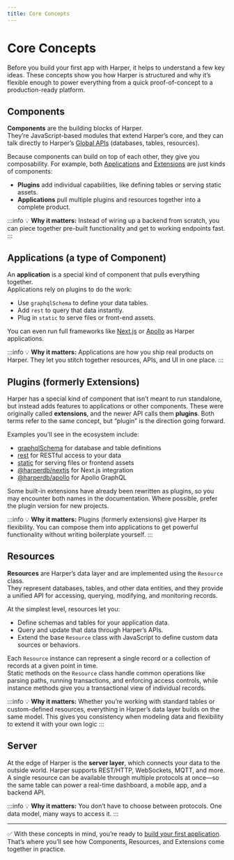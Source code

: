 ```yaml
---
title: Core Concepts
---
```


# Core Concepts

Before you build your first app with Harper, it helps to understand a few key ideas. These concepts show you how Harper is structured and why it’s flexible enough to power everything from a quick proof-of-concept to a production-ready platform.

## Components

**Components** are the building blocks of Harper.  
They’re JavaScript-based modules that extend Harper’s core, and they can talk directly to Harper’s [Global APIs](../reference/globals) (databases, tables, resources).

Because components can build on top of each other, they give you composability. For example, both [Applications](../developers/applications/) and [Extensions](../reference/components/built-in-extensions) are just kinds of components:

- **Plugins** add individual capabilities, like defining tables or serving static assets.
- **Applications** pull multiple plugins and resources together into a complete product.

:::info
💡 **Why it matters:** Instead of wiring up a backend from scratch, you can piece together pre-built functionality and get to working endpoints fast.  
:::

## Applications (a type of Component)

An **application** is a special kind of component that pulls everything together.  
Applications rely on plugins to do the work:

- Use `graphqlSchema` to define your data tables.
- Add `rest` to query that data instantly.
- Plug in `static` to serve files or front-end assets.

You can even run full frameworks like [Next.js](https://github.com/HarperDB/nextjs) or [Apollo](https://github.com/HarperDB/apollo) as Harper applications.

:::info
💡 **Why it matters:** Applications are how you ship real products on Harper. They let you stitch together resources, APIs, and UI in one place.
:::

## Plugins (formerly Extensions)

Harper has a special kind of component that isn’t meant to run standalone, but instead adds features to applications or other components. These were originally called **extensions**, and the newer API calls them **plugins**. Both terms refer to the same concept, but “plugin” is the direction going forward.

Examples you’ll see in the ecosystem include:

- [graphqlSchema](../reference/components/built-in-extensions#graphqlschema) for database and table definitions
- [rest](../reference/components/built-in-extensions#rest) for RESTful access to your data
- [static](../reference/components/built-in-extensions#static) for serving files or frontend assets
- [@harperdb/nextjs](https://github.com/HarperDB/nextjs) for Next.js integration
- [@harperdb/apollo](https://github.com/HarperDB/apollo) for Apollo GraphQL

Some built-in extensions have already been rewritten as plugins, so you may encounter both names in the documentation. Where possible, prefer the plugin version for new projects.

:::info
💡 **Why it matters:** Plugins (formerly extensions) give Harper its flexibility. You can compose them into applications to get powerful functionality without writing boilerplate yourself.
:::

## Resources

**Resources** are Harper’s data layer and are implemented using the `Resource` class.  
They represent databases, tables, and other data entities, and they provide a unified API for accessing, querying, modifying, and monitoring records.

At the simplest level, resources let you:

- Define schemas and tables for your application data.
- Query and update that data through Harper’s APIs.
- Extend the base `Resource` class with JavaScript to define custom data sources or behaviors.

Each `Resource` instance can represent a single record or a collection of records at a given point in time.  
Static methods on the `Resource` class handle common operations like parsing paths, running transactions, and enforcing access controls, while instance methods give you a transactional view of individual records.

:::info
💡 **Why it matters:** Whether you’re working with standard tables or custom-defined resources, everything in Harper’s data layer builds on the same model. This gives you consistency when modeling data and flexibility to extend it with your own logic
:::

## Server

At the edge of Harper is the **server layer**, which connects your data to the outside world. Harper supports REST/HTTP, WebSockets, MQTT, and more. A single resource can be available through multiple protocols at once—so the same table can power a real-time dashboard, a mobile app, and a backend API.

:::info
💡 **Why it matters:** You don’t have to choose between protocols. One data model, many ways to access it.
:::

---

✅ With these concepts in mind, you’re ready to [build your first application](../getting-started/quickstart). That’s where you’ll see how Components, Resources, and Extensions come together in practice.
